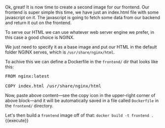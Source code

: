 Ok, great!
It is now time to create a second image for our frontend.
Our frontend is super simple this time, we have just an index.html file with some javascript on it.
The javascript is going to fetch some data from our backend and return it out on the frontend.

To serve our HTML  we can use whatever web server engine we prefer, in this case a good choice is NGINX.

We just need to specify it as a base image and put our HTML in the default folder NGINX serves, which is `/usr/share/nginx/html`.

To achive this we can define a Dockerfile in the `frontend/` dir that looks like this:

<pre class="file" data-filename="frontend/Dockerfile" data-target="replace">
FROM nginx:latest

COPY index.html /usr/share/nginx/html
</pre>

Now, paste above content—see the copy icon in the upper-right corner of above block—and it will be automatically saved in a file called `Dockerfile` in the `frontend/` directory.

Let's then build a `frontend` image off of that:
`docker build -t frontend .`{{execute}}
